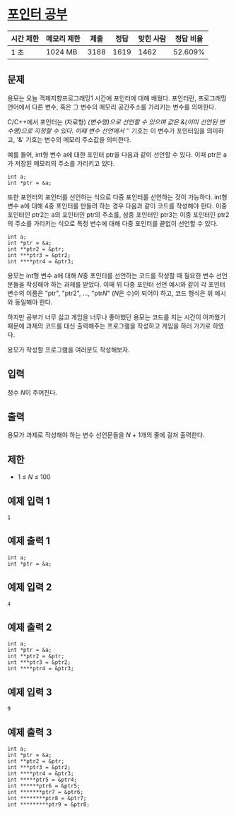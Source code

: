 # [포인터 공부](https://www.acmicpc.net/problem/25703)

| 시간 제한 | 메모리 제한 | 제출 | 정답 | 맞힌 사람 | 정답 비율 |
| --- | --- | --- | --- | --- | --- |
| 1 초 | 1024 MB | 3188 | 1619 | 1462 | 52.609% |

## 문제

용모는 오늘 객체지향프로그래밍1 시간에 포인터에 대해 배웠다. 포인터란, 프로그래밍 언어에서 다른 변수, 혹은 그 변수의 메모리 공간주소를 가리키는 변수를 의미한다.

C/C++에서 포인터는 (자료형) *(변수명)으로 선언할 수 있으며 값은 &(이미 선언된 변수명)으로 지정할 수 있다. 이때 변수 선언에서 '*' 기호는 이 변수가 포인터임을 의미하고, '&' 기호는 변수의 메모리 주소값을 의미한다.

예를 들어, int형 변수 a에 대한 포인터 ptr을 다음과 같이 선언할 수 있다. 이때 ptr은 a가 저장된 메모리의 주소를 가리키고 있다.

```
int a;
int *ptr = &a;
```

또한 포인터의 포인터를 선언하는 식으로 다중 포인터를 선언하는 것이 가능하다. int형 변수 a에 대해 4중 포인터를 만들려 하는 경우 다음과 같이 코드를 작성해야 한다. 이중 포인터인 ptr2는 a의 포인터인 ptr의 주소를, 삼중 포인터인 ptr3는 이중 포인터인 ptr2의 주소를 가리키는 식으로 특정 변수에 대해 다중 포인터를 끝없이 선언할 수 있다.

```
int a;
int *ptr = &a;
int **ptr2 = &ptr;
int ***ptr3 = &ptr2;
int ****ptr4 = &ptr3;
```

용모는 int형 변수 a에 대해 *N*중 포인터를 선언하는 코드를 작성할 때 필요한 변수 선언문들을 작성해야 하는 과제를 받았다. 이때 위 다중 포인터 선언 예시와 같이 각 포인터 변수의 이름은 "ptr", "ptr2", ..., "ptr*N*" (*N*은 수)이 되어야 하고, 코드 형식은 위 예시와 동일해야 한다.

하지만 공부가 너무 싫고 게임을 너무나 좋아했던 용모는 코드를 치는 시간이 아까웠기 때문에 과제의 코드를 대신 출력해주는 프로그램을 작성하고 게임을 하러 가기로 하였다.

용모가 작성할 프로그램을 여러분도 작성해보자.

## 입력

정수 *N*이 주어진다.

## 출력

용모가 과제로 작성해야 하는 변수 선언문들을 *N* + 1개의 줄에 걸쳐 출력한다.

## 제한

- 1 ≤ *N* ≤ 100

## 예제 입력 1

```
1

```

## 예제 출력 1

```
int a;
int *ptr = &a;

```

## 예제 입력 2

```
4

```

## 예제 출력 2

```
int a;
int *ptr = &a;
int **ptr2 = &ptr;
int ***ptr3 = &ptr2;
int ****ptr4 = &ptr3;

```

## 예제 입력 3

```
9

```

## 예제 출력 3

```
int a;
int *ptr = &a;
int **ptr2 = &ptr;
int ***ptr3 = &ptr2;
int ****ptr4 = &ptr3;
int *****ptr5 = &ptr4;
int ******ptr6 = &ptr5;
int *******ptr7 = &ptr6;
int ********ptr8 = &ptr7;
int *********ptr9 = &ptr8;
```
